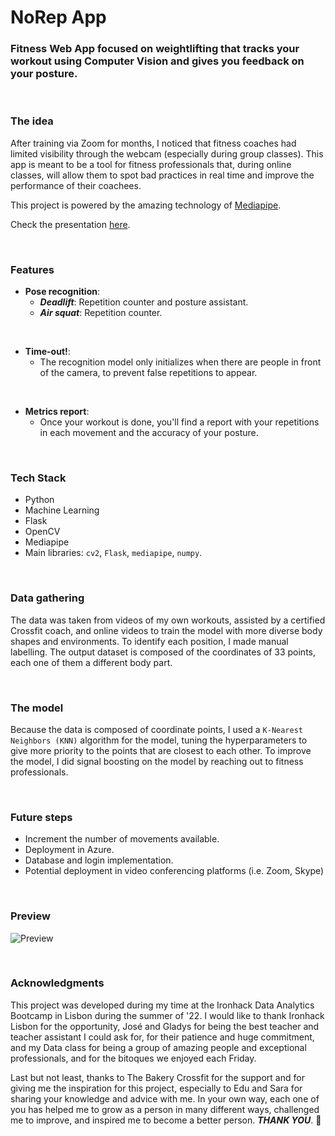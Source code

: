 # **NoRep App**

### Fitness Web App focused on weightlifting that tracks your workout using Computer Vision and gives you feedback on your posture.

<br>

### **The idea**

After training via Zoom for months, I noticed that fitness coaches had limited visibility through the webcam (especially during group classes). This app is meant to be a tool for fitness professionals that, during online classes, will allow them to spot bad practices in real time and improve the performance of their coachees.

This project is powered by the amazing technology of [Mediapipe](https://mediapipe.dev/).

Check the presentation [here](https://www.canva.com/design/DAFK_LJqxA4/uFmDz_rNq8PuCC3Y5FaNMw/view?utm_content=DAFK_LJqxA4&utm_campaign=designshare&utm_medium=link2&utm_source=sharebutton).

<br>

### **Features**

- **Pose recognition**:
    - ***Deadlift***: Repetition counter and posture assistant.
    - ***Air squat***: Repetition counter.

<br>

- **Time-out!**:
    - The recognition model only initializes when there are people in front of the camera, to prevent false repetitions to appear.

<br>

- **Metrics report**:
    - Once your workout is done, you'll find a report with your repetitions in each movement and the accuracy of your posture.

<br>

### **Tech Stack**

- Python
- Machine Learning
- Flask
- OpenCV
- Mediapipe
- Main libraries: `cv2`, `Flask`, `mediapipe`, `numpy`.

<br>

### **Data gathering**

The data was taken from videos of my own workouts, assisted by a certified Crossfit coach, and online videos to train the model with more diverse body shapes and environments. To identify each position, I made manual labelling. The output dataset is composed of the coordinates of 33 points, each one of them a different body part.

<br>

### **The model**

Because the data is composed of coordinate points, I used a `K-Nearest Neighbors (KNN)` algorithm for the model, tuning the hyperparameters to give more priority to the points that are closest to each other. To improve the model, I did signal boosting on the model by reaching out to fitness professionals.

<br>

### **Future steps**

- Increment the number of movements available.
- Deployment in Azure.
- Database and login implementation.
- Potential deployment in video conferencing platforms (i.e. Zoom, Skype)

<br>

### **Preview**

![Preview](https://raw.githubusercontent.com/andersgom/norep-app/main/static/videos/NoRep-App-Demo-gif.gif?token=GHSAT0AAAAAABYIZV6M77YXEOAVUY2UTW36YYQSXCQ)

<br>

### **Acknowledgments**

This project was developed during my time at the Ironhack Data Analytics Bootcamp in Lisbon during the summer of '22. I would like to thank Ironhack Lisbon for the opportunity, José and Gladys for being the best teacher and teacher assistant I could ask for, for their patience and huge commitment, and my Data class for being a group of amazing people and exceptional professionals, and for the bitoques we enjoyed each Friday.

Last but not least, thanks to The Bakery Crossfit for the support and for giving me the inspiration for this project, especially to Edu and Sara for sharing your knowledge and advice with me. In your own way, each one of you has helped me to grow as a person in many different ways, challenged me to improve, and inspired me to become a better person. ***THANK YOU***. 💙
